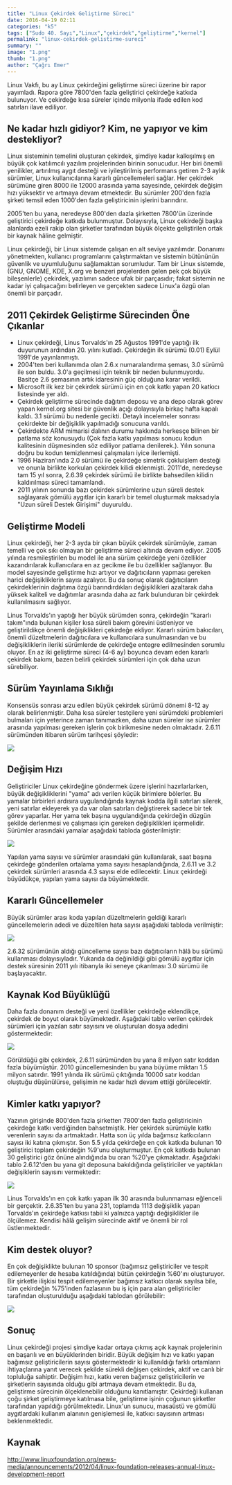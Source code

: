```yaml
---
title: "Linux Çekirdek Geliştirme Süreci"
date: 2016-04-19 02:11
categories: "k5"
tags: ["Sudo 40. Sayı","Linux","çekirdek","geliştirme","kernel"]
permalink: "linux-cekirdek-gelistirme-sureci"
summary: ""
image: "1.png"
thumb: "1.png"
author: "Çağrı Emer"
---
```


Linux Vakfı, bu ay Linux çekirdeğini geliştirme süreci üzerine bir rapor yayımladı. Rapora göre 7800'den fazla geliştirici çekirdeğe katkıda bulunuyor. Ve çekirdeğe kısa süreler içinde milyonla ifade edilen kod satırları ilave ediliyor.

## Ne kadar hızlı gidiyor? Kim, ne yapıyor ve kim destekliyor?

Linux sisteminin temelini oluşturan çekirdek, şimdiye kadar kalkışılmış en büyük çok katılımcılı yazılım projelerinden birinin sonucudur. Her biri önemli yenilikler, artırılmış aygıt desteği ve iyileştirilmiş performans getiren 2-3 aylık sürümler, Linux kullanıcılarına kararlı güncellemeleri sağlar. Her çekirdek sürümüne giren 8000 ile 12000 arasında yama sayesinde, çekirdek değişim hızı yüksektir ve artmaya devam etmektedir. Bu sürümler 200'den fazla şirketi temsil eden 1000'den fazla geliştiricinin işlerini barındırır.

2005'ten bu yana, neredeyse 800'den dazla şirketten 7800'ün üzerinde geliştirici çekirdeğe katkıda bulunmuştur. Dolayısıyla, Linux çekirdeği başka alanlarda ezeli rakip olan şirketler tarafından büyük ölçekte geliştirilen ortak bir kaynak hâline gelmiştir.

Linux çekirdeği, bir Linux sistemde çalışan en alt seviye yazılımdır. Donanımı yönetmekten, kullanıcı programlarını çalıştırmaktan ve sistemin bütününün güvenlik ve uyumluluğunu sağlamaktan sorumludur. Tam bir Linux sistemde, (GNU, GNOME, KDE, X.org ve benzeri projelerden gelen pek çok büyük bileşenlerle) çekirdek, yazılımın sadece ufak bir parçasıdır; fakat sistemin ne kadar iyi çalışacağını belirleyen ve gerçekten sadece Linux'a özgü olan önemli bir parçadır.

## 2011 Çekirdek Geliştirme Sürecinden Öne Çıkanlar

- Linux çekirdeği, Linus Torvalds'ın 25 Ağustos 1991'de yaptığı ilk duyurunun ardından 20. yılını kutladı. Çekirdeğin ilk sürümü (0.01) Eylül 1991'de yayınlanmıştı.
- 2004'ten beri kullanımda olan 2.6.x numaralandırma şeması, 3.0 sürümü ile son buldu. 3.0'a geçilmesi için teknik bir neden bulunmuyordu. Basitçe 2.6 şemasının artık idaresinin güç olduğuna karar verildi.
- Microsoft ilk kez bir çekirdek sürümü için en çok katkı yapan 20 katkıcı listesinde yer aldı.
- Çekirdek geliştirme sürecinde dağıtım deposu ve ana depo olarak görev yapan kernel.org sitesi bir güvenlik açığı dolayısıyla birkaç hafta kapalı kaldı. 3.1 sürümü bu nedenle gecikti. Detaylı incelemeler sonrası çekirdekte bir değişiklik yapılmadığı sonucuna varıldı.
- Çekirdekte ARM mimarisi dalının durumu hakkında herkesçe bilinen bir patlama söz konusuydu (Çok fazla katkı yapılması sonucu kodun kalitesinin düşmesinden söz ediliyor patlama denilerek.). Yılın sonuna doğru bu kodun temizlenmesi çalışmaları iyice ilerlemişti.
- 1996 Haziran'ında 2.0 sürümü ile çekirdeğe simetrik çokluişlem desteği ve onunla birlikte korkulan çekirdek kilidi eklenmişti. 2011'de, neredeyse tam 15 yıl sonra, 2.6.39 çekirdek sürümü ile birlikte bahsedilen kilidin kaldırılması süreci tamamlandı.
- 2011 yılının sonunda bazı çekirdek sürümlerine uzun süreli destek sağlayarak gömülü aygıtlar için kararlı bir temel oluşturmak maksadıyla "Uzun süreli Destek Girişimi" duyuruldu.

## Geliştirme Modeli

Linux çekirdeği, her 2-3 ayda bir çıkan büyük çekirdek sürümüyle, zaman temelli ve çok sıkı olmayan bir geliştirme süreci altında devam ediyor. 2005 yılında resmileştirilen bu model ile ana sürüm çekirdeğe yeni özellikler kazandırılarak kullanıcılara en az gecikme ile bu özellikler sağlanıyor. Bu model sayesinde geliştirme hızı artıyor ve dağıtıcıların yapması gereken harici değişikliklerin sayısı azalıyor. Bu da sonuç olarak dağıtıcıların çekirdeklerinin dağıtıma özgü barındırdıkları değişiklikleri azaltarak daha yüksek kaliteli ve dağıtımlar arasında daha az fark bulunduran bir çekirdek kullanılmasını sağlıyor.

Linus Torvalds'ın yaptığı her büyük sürümden sonra, çekirdeğin "kararlı takım"ında bulunan kişiler kısa süreli bakım görevini üstleniyor ve geliştirildikçe önemli değişiklikleri çekirdeğe ekliyor. Kararlı sürüm bakıcıları, önemli düzeltmelerin dağıtıcılara ve kullanıcılara sunulmasından ve bu değişikliklerin ileriki sürümlerde de çekirdeğe entegre edilmesinden sorumlu oluyor. En az iki geliştirme süreci (4-6 ay) boyunca devam eden kararlı çekirdek bakımı, bazen belirli çekirdek sürümleri için çok daha uzun sürebiliyor.

## Sürüm Yayınlama Sıklığı

Konsensüs sonrası arzu edilen büyük çekirdek sürümü dönemi 8-12 ay olarak belirlenmiştir. Daha kısa süreler testçilere yeni sürümdeki problemleri bulmaları için yeterince zaman tanımazken, daha uzun süreler ise sürümler arasında yapılması gereken işlerin çok birikmesine neden olmaktadır. 2.6.11 sürümünden itibaren sürüm tarihçesi şöyledir:

![](images/post/linux-cekirdek-gelistirme-sureci/tablo1.png)

## Değişim Hızı

Geliştiriciler Linux çekirdeğine göndermek üzere işlerini hazırlarlarken, büyük değişikliklerini "yama" adı verilen küçük birimlere bölerler. Bu yamalar birbirleri ardısıra uygulandığında kaynak kodda ilgili satırları silerek, yeni satırlar ekleyerek ya da var olan satırları değiştirerek sadece bir tek görev yaparlar. Her yama tek başına uygulandığında çekirdeğin düzgün şekilde derlenmesi ve çalışması için gereken değişiklikleri içermelidir. Sürümler arasındaki yamalar aşağıdaki tabloda gösterilmiştir:

![](images/post/linux-cekirdek-gelistirme-sureci/tablo2.png)

Yapılan yama sayısı ve sürümler arasındaki gün kullanılarak, saat başına çekirdeğe gönderilen ortalama yama sayısı hesaplandığında, 2.6.11 ve 3.2 çekirdek sürümleri arasında 4.3 sayısı elde edilecektir. Linux çekirdeği büyüdükçe, yapılan yama sayısı da büyümektedir.

## Kararlı Güncellemeler

Büyük sürümler arası koda yapılan düzeltmelerin geldiği kararlı güncellemelerin adedi ve düzeltilen hata sayısı aşağıdaki tabloda verilmiştir:

![](images/post/linux-cekirdek-gelistirme-sureci/tablo3.png)

2.6.32 sürümünün aldığı güncelleme sayısı bazı dağıtıcıların hâlâ bu sürümü kullanması dolayısıyladır. Yukarıda da değinildiği gibi gömülü aygıtlar için destek süresinin 2011 yılı itibarıyla iki seneye çıkarılması 3.0 sürümü ile başlayacaktır.

## Kaynak Kod Büyüklüğü

Daha fazla donanım desteği ve yeni özellikler çekirdeğe eklendikçe, çekirdek de boyut olarak büyümektedir. Aşağıdaki tablo verilen çekirdek sürümleri için yazılan satır sayısını ve oluşturulan dosya adedini göstermektedir:

![](images/post/linux-cekirdek-gelistirme-sureci/tablo4.png)

Görüldüğü gibi çekirdek, 2.6.11 sürümünden bu yana 8 milyon satır koddan fazla büyümüştür. 2010 güncellemesinden bu yana büyüme miktarı 1.5 milyon satırdır. 1991 yılında ilk sürümü çıktığında 10000 satır koddan oluştuğu düşünülürse, gelişimin ne kadar hızlı devam ettiği görülecektir.

## Kimler katkı yapıyor?

Yazının girişinde 800'den fazla şirketten 7800'den fazla geliştiricinin çekirdeğe katkı verdiğinden bahsetmiştik. Her çekirdek sürümüyle katkı verenlerin sayısı da artmaktadır. Hatta son üç yılda bağımsız katkıcıların sayısı iki katına çıkmıştır. Son 5.5 yılda çekirdeğe en çok katkıda bulunan 10 geliştirici toplam çekirdeğin %9'unu oluşturmuştur. En çok katkıda bulunan 30 geliştirici göz önüne alındığında bu oran %20'ye çıkmaktadır. Aşağıdaki tablo 2.6.12'den bu yana git deposuna bakıldığında geliştiriciler ve yaptıkları değişiklerin sayısını vermektedir:

![](images/post/linux-cekirdek-gelistirme-sureci/tablo5.png)

Linus Torvalds'ın en çok katkı yapan ilk 30 arasında bulunmaması eğlenceli bir gerçektir. 2.6.35'ten bu yana 231, toplamda 1113 değişiklik yapan Torvalds'ın çekirdeğe katkısı tabii ki yalnızca yaptığı değişiklikler ile ölçülemez. Kendisi hâlâ gelişim sürecinde aktif ve önemli bir rol üstlenmektedir.

## Kim destek oluyor?

En çok değişiklikte bulunan 10 sponsor (bağımsız geliştiriciler ve tespit edilemeyenler de hesaba katıldığında) bütün çekirdeğin %60'ını oluşturuyor. Bir şirketle ilişkisi tespit edilemeyenler bağımsız katkıcı olarak sayılsa bile, tüm çekirdeğin %75'inden fazlasının bu iş için para alan geliştiriciler tarafından oluşturulduğu aşağıdaki tablodan görülebilir:

![](images/post/linux-cekirdek-gelistirme-sureci/tablo6.png)

## Sonuç

Linux çekirdeği projesi şimdiye kadar ortaya çıkmış açık kaynak projelerinin en başarılı ve en büyüklerinden biridir. Büyük değişim hızı ve katkı yapan bağımsız geliştiricilerin sayısı göstermektedir ki kullanıldığı farklı ortamların ihtiyaçlarına yanıt verecek şekilde sürekli değişen çekirdek, aktif ve canlı bir topluluğa sahiptir. Değişim hızı, katkı veren bağımsız geliştiricilerin ve şirketlerin sayısında olduğu gibi artmaya devam etmektedir. Bu da, geliştirme sürecinin ölçeklenebilir olduğunu kanıtlamıştır. Çekirdeği kullanan çoğu şirket geliştirmeye katılmasa bile, geliştirme işinin çoğunun şirketler tarafından yapıldığı görülmektedir. Linux'un sunucu, masaüstü ve gömülü aygıtlardaki kullanım alanının genişlemesi ile, katkıcı sayısının artması beklenmektedir.

## Kaynak
<http://www.linuxfoundation.org/news-media/announcements/2012/04/linux-foundation-releases-annual-linux-development-report>
